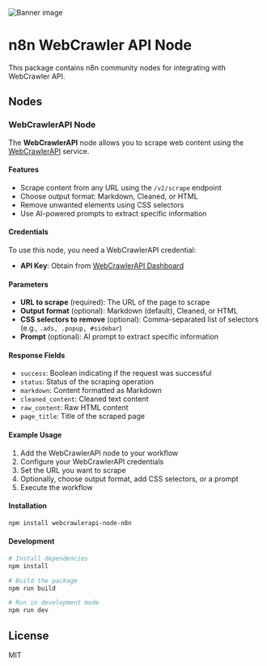 ![Banner image](https://user-images.githubusercontent.com/10284570/173569848-c624317f-42b1-45a6-ab09-f0ea3c247648.png)

# n8n WebCrawler API Node

This package contains n8n community nodes for integrating with WebCrawler API.

## Nodes

### WebCrawlerAPI Node

The **WebCrawlerAPI** node allows you to scrape web content using the [WebCrawlerAPI](https://webcrawlerapi.com/) service.

#### Features
- Scrape content from any URL using the `/v2/scrape` endpoint
- Choose output format: Markdown, Cleaned, or HTML
- Remove unwanted elements using CSS selectors
- Use AI-powered prompts to extract specific information

#### Credentials
To use this node, you need a WebCrawlerAPI credential:
- **API Key**: Obtain from [WebCrawlerAPI Dashboard](https://dash.webcrawlerapi.com/access)

#### Parameters
- **URL to scrape** (required): The URL of the page to scrape
- **Output format** (optional): Markdown (default), Cleaned, or HTML
- **CSS selectors to remove** (optional): Comma-separated list of selectors (e.g., `.ads, .popup, #sidebar`)
- **Prompt** (optional): AI prompt to extract specific information

#### Response Fields
- `success`: Boolean indicating if the request was successful
- `status`: Status of the scraping operation
- `markdown`: Content formatted as Markdown
- `cleaned_content`: Cleaned text content
- `raw_content`: Raw HTML content
- `page_title`: Title of the scraped page

#### Example Usage
1. Add the WebCrawlerAPI node to your workflow
2. Configure your WebCrawlerAPI credentials
3. Set the URL you want to scrape
4. Optionally, choose output format, add CSS selectors, or a prompt
5. Execute the workflow

#### Installation

```bash
npm install webcrawlerapi-node-n8n
```

#### Development

```bash
# Install dependencies
npm install

# Build the package
npm run build

# Run in development mode
npm run dev
```

## License

MIT
